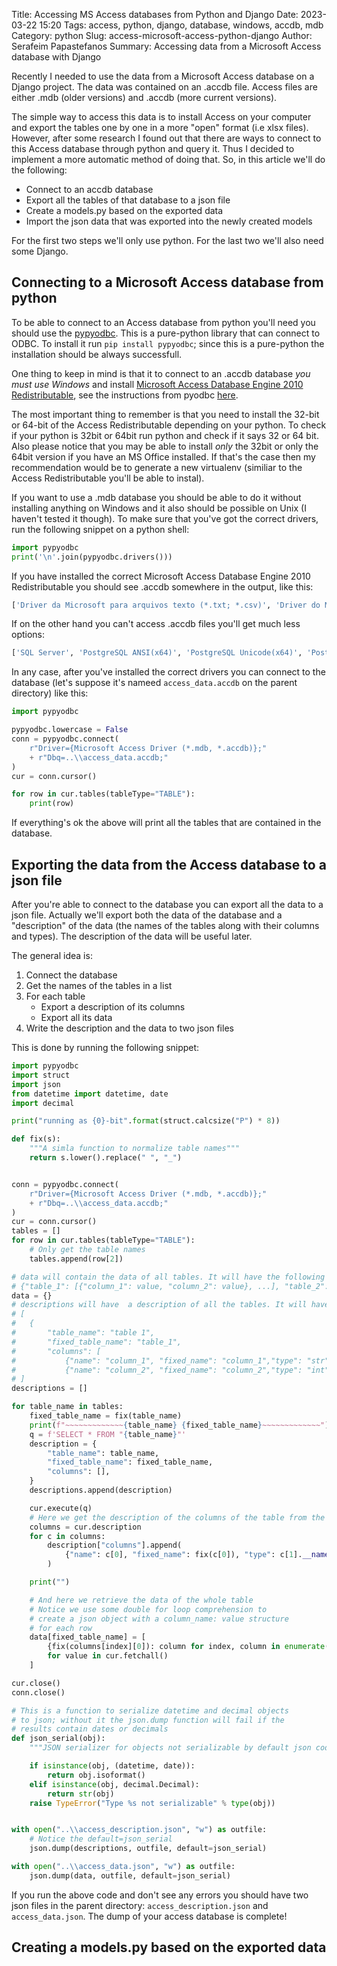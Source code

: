Title: Accessing MS Access databases from Python and Django
Date: 2023-03-22 15:20
Tags: access, python, django, database, windows, accdb, mdb
Category: python
Slug: access-microsoft-access-python-django
Author: Serafeim Papastefanos
Summary: Accessing data from a Microsoft Access database with Django

Recently I needed to use the data from a Microsoft Access database on a Django project. The data was contained on
an .accdb file. Access files are either .mdb (older versions) and .accdb (more current versions). 

The simple way to access this data is to install Access on your computer and export the tables one by one in a 
more "open" format (i.e xlsx files). However, after some research I found out that there are ways to connect to 
this Access database through python and query it. Thus I decided to implement a more automatic method of doing
that. So, in this article we'll do the following:

* Connect to an accdb database 
* Export all the tables of that database to a json file
* Create a models.py based on the exported data
* Import the json data that was exported into the newly created models

For the first two steps we'll only use python. For the last two we'll also need some Django.

## Connecting to a Microsoft Access database from python

To be able to connect to an Access database from python you'll need you should use the
[pypyodbc](https://github.com/pypyodbc/pypyodbc). This is a pure-python library that can connect
to ODBC. To install it run `pip install pypyodbc`; since this is a pure-python the installation should
be always successfull.

One thing to keep in mind is that it to connect to an .accdb database 
*you must use Windows* and install 
[Microsoft Access Database Engine 2010 Redistributable](https://www.microsoft.com/en-US/download/details.aspx?id=13255),
see the instructions from pyodbc [here](https://github.com/mkleehammer/pyodbc/wiki/Connecting-to-Microsoft-Access).

The most important thing to remember is that you need to install the 32-bit or 64-bit of the Access Redistributable 
depending on your python. To check if your python is 32bit or 64bit run python and check if it says 32 or 64 bit. Also
please notice that you may be able to install *only* the 32bit or only the 64bit version if you have an MS Office installed.
If that's the case then my recommendation would be to generate a new virtualenv (similiar to the Access Redistributable
you'll be able to instal).

If you want to use a .mdb database you should be able to do it without installing anything on Windows and it also should
be possible on Unix (I haven't tested it though). To make sure that you've got the correct drivers, run the following snippet
on a python shell:

```python
import pypyodbc
print('\n'.join(pypyodbc.drivers()))
```

If you have installed the correct Microsoft Access Database Engine 2010 Redistributable you should see .accdb somewhere in the output, like this:

```python
['Driver da Microsoft para arquivos texto (*.txt; *.csv)', 'Driver do Microsoft Access (*.mdb)', 'Driver do Microsoft dBase (*.dbf)', 'Driver do Microsoft Excel(*.xls)', 'Driver do Microsoft Paradox (*.db )', 'Microsoft Access Driver (*.mdb)', 'Microsoft Access-Treiber (*.mdb)', 'Microsoft dBase Driver (*.dbf)', 'Microsoft dBase-Treiber (*.dbf)', 'Microsoft Excel Driver (*.xls)', 'Microsoft Excel-Treiber (*.xls)', 'Microsoft ODBC for Oracle', 'Microsoft Paradox Driver (*.db )', 'Microsoft Paradox-Treiber (*.db )', 'Microsoft Text Driver (*.txt; *.csv)', 'Microsoft Text-Treiber (*.txt; *.csv)', 'SQL Server', 'Oracle in OraClient10g_home1', 'SQL Server Native Client 11.0', 'ODBC Driver 17 for SQL Server', 'Microsoft Access Driver (*.mdb, *.accdb)', 'Microsoft Excel Driver (*.xls, *.xlsx, *.xlsm, *.xlsb)', 'Microsoft Access dBASE Driver (*.dbf, *.ndx, *.mdx)', 'Microsoft Access Text Driver (*.txt, *.csv)', 'Microsoft Access Text Driver (*.txt, *.csv)']
```

If on the other hand you can't access .accdb files you'll get much less options:

```python
['SQL Server', 'PostgreSQL ANSI(x64)', 'PostgreSQL Unicode(x64)', 'PostgreSQL ANSI', 'PostgreSQL Unicode', 'SQL Server Native Client 11.0', 'ODBC Driver 17 for SQL Server', 'ODBC Driver 17 for SQL Server']
```

In any case, after you've installed the correct drivers you can connect to the database (let's suppose it's nameed `access_data.accdb` on the parent directory) like this:

```python
import pypyodbc

pypyodbc.lowercase = False
conn = pypyodbc.connect(
    r"Driver={Microsoft Access Driver (*.mdb, *.accdb)};"
    + r"Dbq=..\\access_data.accdb;"
)
cur = conn.cursor()

for row in cur.tables(tableType="TABLE"):
    print(row)

```

If everything's ok the above will print all the tables that are contained in the database.

## Exporting the data from the Access database to a json file

After you're able to connect to the database you can export all the data to a json file. Actually we'll export both the data of the database and a "description" of the data (the names of the tables along with their columns and types). The description of the data will be useful later. 

The general idea is:


1. Connect the database
1. Get the names of the tables in a list
1. For each table
    * Export a description of its columns
    * Export all its data
1. Write the description and the data to two json files


This is done by running the following snippet:

```python
import pypyodbc
import struct
import json
from datetime import datetime, date
import decimal

print("running as {0}-bit".format(struct.calcsize("P") * 8))

def fix(s):
    """A simla function to normalize table names"""
    return s.lower().replace(" ", "_")


conn = pypyodbc.connect(
    r"Driver={Microsoft Access Driver (*.mdb, *.accdb)};"
    + r"Dbq=..\\access_data.accdb;"
)
cur = conn.cursor()
tables = []
for row in cur.tables(tableType="TABLE"):
    # Only get the table names
    tables.append(row[2])

# data will contain the data of all tables. It will have the following structure:
# {"table_1": [{"column_1": value, "column_2": value}, ...], "table_2": ...}
data = {}
# descriptions will have  a description of all the tables. It will have the following structure:
# [
#   {
#       "table_name": "table 1",
#       "fixed_table_name": "table_1",
#       "columns": [
#           {"name": "column_1", "fixed_name": "column_1","type": "str"},
#           {"name": "column_2", "fixed_name": "column_2","type": "int"},
# ]
descriptions = []

for table_name in tables:
    fixed_table_name = fix(table_name)
    print(f"~~~~~~~~~~~~~{table_name} {fixed_table_name}~~~~~~~~~~~~~")
    q = f'SELECT * FROM "{table_name}"'
    description = {
        "table_name": table_name,
        "fixed_table_name": fixed_table_name,
        "columns": [],
    }
    descriptions.append(description)

    cur.execute(q)
    # Here we get the description of the columns of the table from the cursor; we'll use that to fill the description.columns list
    columns = cur.description
    for c in columns:
        description["columns"].append(
            {"name": c[0], "fixed_name": fix(c[0]), "type": c[1].__name__}
        )

    print("")

    # And here we retrieve the data of the whole table
    # Notice we use some double for loop comprehension to 
    # create a json object with a column_name: value structure
    # for each row
    data[fixed_table_name] = [
        {fix(columns[index][0]): column for index, column in enumerate(value)}
        for value in cur.fetchall()
    ]

cur.close()
conn.close()

# This is a function to serialize datetime and decimal objects 
# to json; without it the json.dump function will fail if the 
# results contain dates or decimals
def json_serial(obj):
    """JSON serializer for objects not serializable by default json code"""

    if isinstance(obj, (datetime, date)):
        return obj.isoformat()
    elif isinstance(obj, decimal.Decimal):
        return str(obj)
    raise TypeError("Type %s not serializable" % type(obj))


with open("..\\access_description.json", "w") as outfile:
    # Notice the default=json_serial 
    json.dump(descriptions, outfile, default=json_serial)

with open("..\\access_data.json", "w") as outfile:
    json.dump(data, outfile, default=json_serial)
```

If you run the above code and don't see any errors you should have two json files in the parent directory: `access_description.json` and `access_data.json`. The dump of your access database is complete!

## Creating a models.py based on the exported data